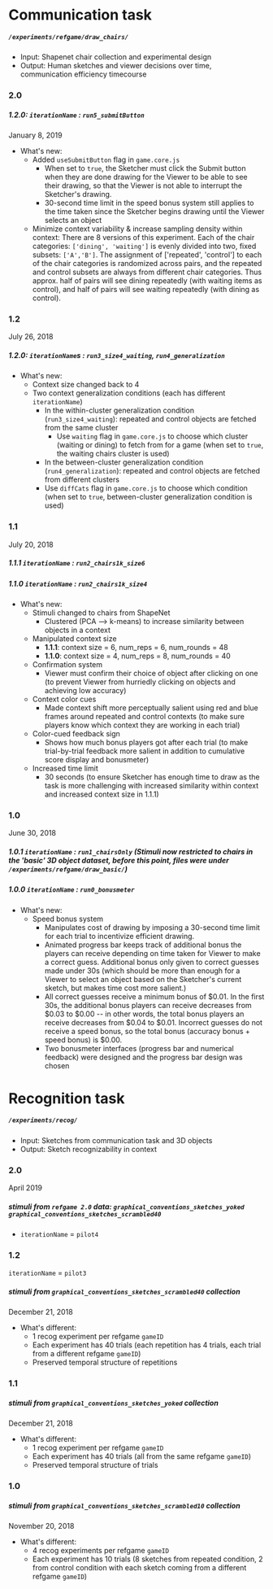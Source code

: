 # Communication task

#####  `/experiments/refgame/draw_chairs/`
- Input: Shapenet chair collection and experimental design
- Output: Human sketches and viewer decisions over time, communication efficiency timecourse

### 2.0

##### 1.2.0: `iterationName` : `run5_submitButton`

January 8, 2019

- What's new:
  - Added `useSubmitButton` flag in `game.core.js`
    - When set to `true`, the Sketcher must click the Submit button when they are done drawing for the Viewer to be able to see their drawing, so that the Viewer is not able to interrupt the Sketcher's drawing.
    - 30-second time limit in the speed bonus system still applies to the time taken since the Sketcher begins drawing until the Viewer selects an object 
  - Minimize context variability & increase sampling density within context: There are 8 versions of this experiment. Each of the chair categories: `['dining', 'waiting']` is evenly divided into two, fixed subsets: `['A','B']`. The assignment of ['repeated', 'control'] to each of the chair categories is randomized across pairs, and the repeated and control subsets are always from different chair categories. Thus approx. half of pairs will see dining repeatedly (with waiting items as control), and half of pairs will see waiting repeatedly (with dining as control). 

### 1.2

July 26, 2018

##### 1.2.0: `iterationName`s : `run3_size4_waiting`, `run4_generalization`

- What's new:
  - Context size changed back to 4
  - Two context generalization conditions (each has different `iterationName`)
    - In the within-cluster generalization condition (`run3_size4_waiting`): repeated and control objects are fetched from the same cluster
      - Use `waiting` flag in `game.core.js` to choose which cluster (waiting or dining) to fetch from for a game (when set to `true`, the waiting chairs cluster is used)
    - In the between-cluster generalization condition (`run4_generalization`): repeated and control objects are fetched from different clusters
    - Use `diffCats` flag in `game.core.js` to choose which condition (when set to `true`, between-cluster generalization condition is used)

### 1.1

July 20, 2018

##### 1.1.1 `iterationName` : `run2_chairs1k_size6`
##### 1.1.0 `iterationName` : `run2_chairs1k_size4`

- What's new:
  - Stimuli changed to chairs from ShapeNet
    - Clustered (PCA --> k-means) to increase similarity between objects in a context
  - Manipulated context size
    - **1.1.1**: context size = 6, num_reps = 6, num_rounds = 48
    - **1.1.0**: context size = 4, num_reps = 8, num_rounds = 40
  - Confirmation system
    - Viewer must confirm their choice of object after clicking on one (to prevent Viewer from hurriedly clicking on objects and achieving low accuracy)
  - Context color cues
    - Made context shift more perceptually salient using red and blue frames around repeated and control contexts (to make sure players know which context they are working in each trial)
  - Color-cued feedback sign
    - Shows how much bonus players got after each trial (to make trial-by-trial feedback more salient in addition to cumulative score display and bonusmeter)
  - Increased time limit
    - 30 seconds (to ensure Sketcher has enough time to draw as the task is more challenging with increased similarity within context and increased context size in 1.1.1)


### 1.0

June 30, 2018

##### 1.0.1 `iterationName` : `run1_chairsOnly` (Stimuli now restricted to chairs in the 'basic' 3D object dataset, before this point, files were under `/experiments/refgame/draw_basic/`)

##### 1.0.0 `iterationName` : `run0_bonusmeter`

- What's new:
  - Speed bonus system
    - Manipulates cost of drawing by imposing a 30-second time limit for each trial to incentivize efficient drawing.
    - Animated progress bar keeps track of additional bonus the players can receive depending on time taken for Viewer
      to make a correct guess. Additional bonus only given to correct guesses made under 30s (which should be more than enough for a Viewer to select an object based on the Sketcher's current sketch, but makes time cost more salient.)
    - All correct guesses receive a minimum bonus of $0.01. In the first 30s, the additional bonus players can receive       decreases from $0.03 to $0.00 -- in other words, the total bonus players an receive decreases from $0.04 to $0.01. Incorrect guesses do not receive a speed bonus, so the total bonus (accuracy bonus + speed bonus) is $0.00.
    - Two bonusmeter interfaces (progress bar and numerical feedback) were designed and the progress bar design was chosen


# Recognition task

##### `/experiments/recog/`
- Input: Sketches from communication task and 3D objects
- Output: Sketch recognizability in context

### 2.0

April 2019

##### stimuli from `refgame 2.0` data: `graphical_conventions_sketches_yoked` `graphical_conventions_sketches_scrambled40` 
- `iterationName` = `pilot4`

### 1.2
`iterationName` = `pilot3`

##### stimuli from `graphical_conventions_sketches_scrambled40` collection

December 21, 2018

- What's different:
  - 1 recog experiment per refgame `gameID`
  - Each experiment has 40 trials (each repetition has 4 trials, each trial from a different refgame `gameID`)
  - Preserved temporal structure of repetitions

### 1.1

##### stimuli from `graphical_conventions_sketches_yoked` collection

December 21, 2018

- What's different:
  - 1 recog experiment per refgame `gameID`
  - Each experiment has 40 trials (all from the same refgame `gameID`)
  - Preserved temporal structure of trials

### 1.0

##### stimuli from `graphical_conventions_sketches_scrambled10` collection

November 20, 2018  

- What's different:
  - 4 recog experiments per refgame `gameID`
  - Each experiment has 10 trials (8 sketches from repeated condition, 2 from control condition with each sketch coming from a different refgame `gameID`)
